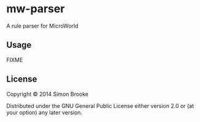 # mw-parser

A rule parser for MicroWorld

## Usage

FIXME

## License

Copyright © 2014 Simon Brooke

Distributed under the GNU General Public License either version 2.0 or (at
your option) any later version.
